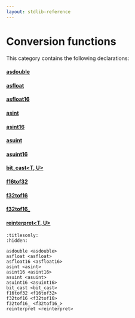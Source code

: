 ```yaml
---
layout: stdlib-reference
---
```

# Conversion functions

This category contains the following declarations:

#### [asdouble](asdouble.md)

#### [asfloat](asfloat.md)

#### [asfloat16](asfloat16.md)

#### [asint](asint.md)

#### [asint16](asint16.md)

#### [asuint](asuint.md)

#### [asuint16](asuint16.md)

#### [bit\_cast\<T, U\>](bit_cast.md)

#### [f16tof32](f16tof32.md)

#### [f32tof16](f32tof16.md)

#### [f32tof16\_](f32tof16_.md)

#### [reinterpret\<T, U\>](reinterpret.md)


```{toctree}
:titlesonly:
:hidden:

asdouble <asdouble>
asfloat <asfloat>
asfloat16 <asfloat16>
asint <asint>
asint16 <asint16>
asuint <asuint>
asuint16 <asuint16>
bit_cast <bit_cast>
f16tof32 <f16tof32>
f32tof16 <f32tof16>
f32tof16_ <f32tof16_>
reinterpret <reinterpret>
```

<script>
// Fix .md links to .html when on ReadTheDocs
if (window.location.hostname.includes('readthedocs') || 
    window.location.hostname.includes('rtfd.io')) {
  document.addEventListener('DOMContentLoaded', function() {
    const links = document.querySelectorAll('a');
    links.forEach(link => {
      if (link.getAttribute('href') && link.getAttribute('href').endsWith('.md')) {
        link.href = link.href.replace(/\.md($|#|\?)/, '.html$1');
      }
    });
  });
}
</script>
